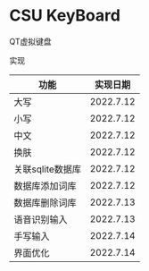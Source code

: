 # CSU KeyBoard
QT虚拟键盘

实现

| 功能             | 实现日期  |
| ---------------- | --------- |
| 大写             | 2022.7.12 |
| 小写             | 2022.7.12 |
| 中文             | 2022.7.12 |
| 换肤             | 2022.7.12 |
| 关联sqlite数据库 | 2022.7.12 |
| 数据库添加词库   | 2022.7.12 |
| 数据库删除词库   | 2022.7.13 |
| 语音识别输入     | 2022.7.13 |
| 手写输入         | 2022.7.14 |
| 界面优化         | 2022.7.14 |



